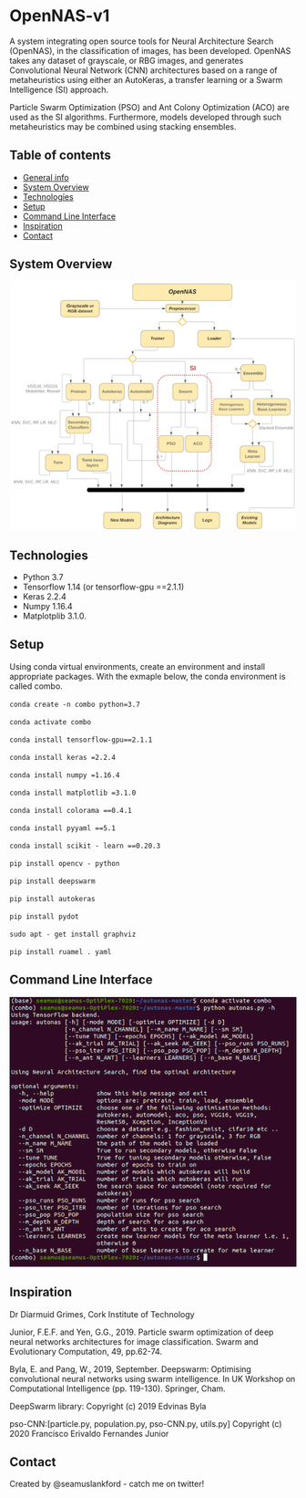 # OpenNAS-v1
A system integrating open source tools for Neural Architecture Search (OpenNAS), in the classification of images, 
has been developed. OpenNAS takes any dataset of grayscale, or RBG images, and generates Convolutional Neural Network 
(CNN) architectures based on a range of metaheuristics using either an AutoKeras, a transfer learning or a Swarm Intelligence (SI) approach.

Particle Swarm Optimization (PSO) and Ant Colony Optimization (ACO) are used as the SI algorithms. Furthermore, models 
developed through such metaheuristics may be combined using stacking ensembles.

## Table of contents
* [General info](#general-info) <!---* [Screenshots](#screenshots) -->
* [System Overview](#system-overview)
* [Technologies](#technologies) 
* [Setup](#setup)
* [Command Line Interface](#command-line-interface)
* [Inspiration](#inspiration)
* [Contact](#contact)

<!---* ## General info
Add more general information about project. What the purpose of the project is? Motivation? -->

## System Overview
![Screenshot](open_nas.png)

## Technologies
* Python 3.7
* Tensorflow 1.14 (or tensorflow-gpu ==2.1.1)
* Keras 2.2.4
* Numpy 1.16.4
* Matplotplib 3.1.0.

## Setup
Using conda virtual environments, create an environment and install appropriate packages.
With the exmaple below, the conda environment is called combo.

`conda create -n combo python=3.7`

`conda activate combo`

`conda install tensorflow-gpu==2.1.1`

`conda install keras =2.2.4`

`conda install numpy =1.16.4`

`conda install matplotlib =3.1.0`

`conda install colorama ==0.4.1`

`conda install pyyaml ==5.1`

`conda install scikit - learn ==0.20.3`

`pip install opencv - python`

`pip install deepswarm`

`pip install autokeras`

`pip install pydot`

`sudo apt - get install graphviz`

`pip install ruamel . yaml`

## Command Line Interface
![Screenshot](cli.png)

## Inspiration
Dr Diarmuid Grimes, Cork Institute of Technology 

Junior, F.E.F. and Yen, G.G., 2019. Particle swarm optimization of deep neural networks architectures for image classification. 
Swarm and Evolutionary Computation, 49, pp.62-74.

Byla, E. and Pang, W., 2019, September. Deepswarm: Optimising convolutional neural networks using swarm intelligence. In UK 
Workshop on Computational Intelligence (pp. 119-130). Springer, Cham.

DeepSwarm library: 
Copyright (c) 2019 Edvinas Byla

pso-CNN:[particle.py, population.py, pso-CNN.py, utils.py] 
Copyright (c) 2020 Francisco Erivaldo Fernandes Junior

## Contact
Created by @seamuslankford - catch me on twitter!
